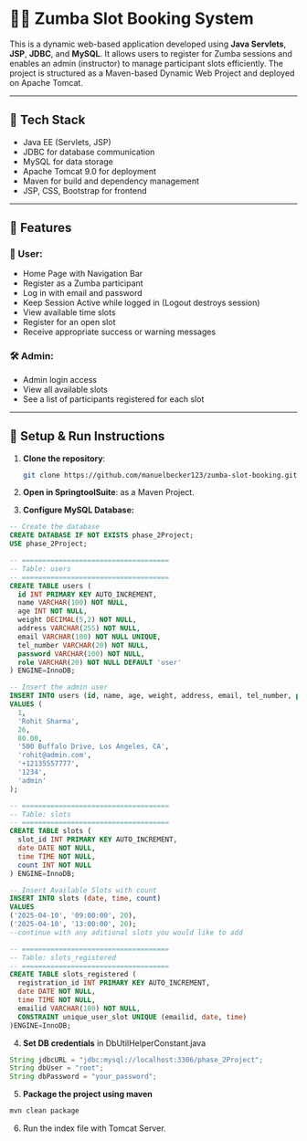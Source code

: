 # 🧘‍♀️ Zumba Slot Booking System

This is a dynamic web-based application developed using **Java Servlets**, **JSP**, **JDBC**, and **MySQL**. It allows users to register for Zumba sessions and enables an admin (instructor) to manage participant slots efficiently. The project is structured as a Maven-based Dynamic Web Project and deployed on Apache Tomcat.

---

## 🔧 Tech Stack

- Java EE (Servlets, JSP)
- JDBC for database communication
- MySQL for data storage
- Apache Tomcat 9.0 for deployment
- Maven for build and dependency management
- JSP, CSS, Bootstrap for frontend

---

## 🎯 Features

### 👥 User:
- Home Page with Navigation Bar
- Register as a Zumba participant
- Log in with email and password
- Keep Session Active while logged in (Logout destroys session)
- View available time slots
- Register for an open slot
- Receive appropriate success or warning messages

### 🛠️ Admin:
- Admin login access
- View all available slots
- See a list of participants registered for each slot

---

## 🚀 Setup & Run Instructions

1. **Clone the repository**:
   ```bash
   git clone https://github.com/manuelbecker123/zumba-slot-booking.git
   ```

2. **Open in SpringtoolSuite**: as a Maven Project.

3. **Configure MySQL Database:**
  ```sql
-- Create the database
CREATE DATABASE IF NOT EXISTS phase_2Project;
USE phase_2Project;

-- ====================================
-- Table: users
-- ====================================
CREATE TABLE users (
    id INT PRIMARY KEY AUTO_INCREMENT,
    name VARCHAR(100) NOT NULL,
    age INT NOT NULL,
    weight DECIMAL(5,2) NOT NULL,
    address VARCHAR(255) NOT NULL,
    email VARCHAR(100) NOT NULL UNIQUE,
    tel_number VARCHAR(20) NOT NULL,
    password VARCHAR(100) NOT NULL,
    role VARCHAR(20) NOT NULL DEFAULT 'user'
) ENGINE=InnoDB;

-- Insert the admin user
INSERT INTO users (id, name, age, weight, address, email, tel_number, password, role)
VALUES (
    1,
    'Rohit Sharma',
    26,
    80.00,
    '500 Buffalo Drive, Los Angeles, CA',
    'rohit@admin.com',
    '+12135557777',
    '1234',
    'admin'
);

-- ====================================
-- Table: slots
-- ====================================
CREATE TABLE slots (
    slot_id INT PRIMARY KEY AUTO_INCREMENT,
    date DATE NOT NULL,
    time TIME NOT NULL,
    count INT NOT NULL
) ENGINE=InnoDB;

-- Insert Available Slots with count
INSERT INTO slots (date, time, count)
VALUES
  ('2025-04-10', '09:00:00', 20),
  ('2025-04-10', '13:00:00', 20);
--continue with any aditional slots you would like to add

-- ====================================
-- Table: slots_registered
-- ====================================
CREATE TABLE slots_registered (
    registration_id INT PRIMARY KEY AUTO_INCREMENT,
    date DATE NOT NULL,
    time TIME NOT NULL,
    emailid VARCHAR(100) NOT NULL,
    CONSTRAINT unique_user_slot UNIQUE (emailid, date, time)
)ENGINE=InnoDB;
```


  4. **Set DB credentials** in DbUtilHelperConstant.java
  ```java
  String jdbcURL = "jdbc:mysql://localhost:3306/phase_2Project";
  String dbUser = "root";
  String dbPassword = "your_password";
```
  5.  **Package the project using maven**
  ```bash
  mvn clean package
```

  6. Run the index file with Tomcat Server. 




